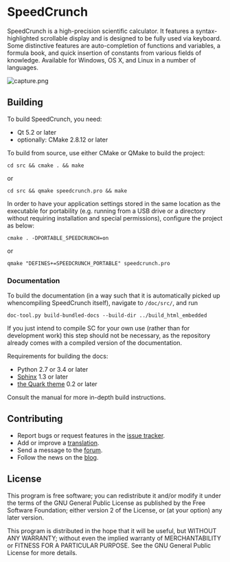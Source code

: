 # SpeedCrunch
SpeedCrunch is a high-precision scientific calculator. It features a syntax-highlighted scrollable display and is designed to be fully used via keyboard. Some distinctive features are auto-completion of functions and variables, a formula book, and quick insertion of constants from various fields of knowledge. Available for Windows, OS X, and Linux in a number of languages.

![capture.png](https://bitbucket.org/repo/dR7BnG/images/3654665019-capture.png)

## Building
To build SpeedCrunch, you need:

- Qt 5.2 or later
- optionally: CMake 2.8.12 or later

To build from source, use either CMake or QMake to build the project:

    cd src && cmake . && make

or

    cd src && qmake speedcrunch.pro && make
    
In order to have your application settings stored in the same location as
the executable for portability (e.g. running from a USB drive or a directory
without requiring installation and special permissions), configure the project
as below:

    cmake . -DPORTABLE_SPEEDCRUNCH=on

or

    qmake "DEFINES+=SPEEDCRUNCH_PORTABLE" speedcrunch.pro

### Documentation
To build the documentation (in a way such that it is automatically picked up whencompiling SpeedCrunch itself), navigate to `/doc/src/`, and run
```
doc-tool.py build-bundled-docs --build-dir ../build_html_embedded
```
If you just intend to compile SC for your own use (rather than for development work) this step should not be necessary, as the repository already comes with a compiled version of the documentation.

Requirements for building the docs:

- Python 2.7 or 3.4 or later
- [Sphinx](http://sphinx-doc.org) 1.3 or later
- [the Quark theme](https://pypi.python.org/pypi/quark-sphinx-theme) 0.2 or later
    
Consult the manual for more in-depth build instructions.

## Contributing
- Report bugs or request features in the [issue tracker](https://bitbucket.org/heldercorreia/speedcrunch/issues).
- Add or improve a [translation](https://www.transifex.com/projects/p/speedcrunch/).
- Send a message to the [forum](https://groups.google.com/group/speedcrunch).
- Follow the news on the [blog](http://speedcrunch.blogspot.com).

## License
This program is free software; you can redistribute it and/or modify
it under the terms of the GNU General Public License as published by
the Free Software Foundation; either version 2 of the License, or
(at your option) any later version.

This program is distributed in the hope that it will be useful,
but WITHOUT ANY WARRANTY; without even the implied warranty of
MERCHANTABILITY or FITNESS FOR A PARTICULAR PURPOSE.  See the
GNU General Public License for more details.